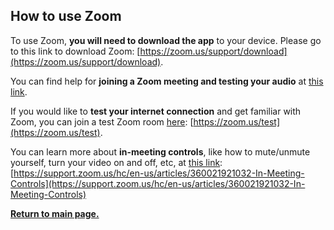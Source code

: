 ## How to use Zoom

To use Zoom, **you will need to download the app** to your device. Please go to this link to download Zoom: [https://zoom.us/support/download](https://zoom.us/support/download).

You can find help for **joining a Zoom meeting and testing your audio** at [this link](https://support.zoom.us/hc/en-us/articles/201362193-How-Do-I-Join-A-Meeting-).

If you would like to **test your internet connection** and get familiar with Zoom, you can join a test Zoom room [here](https://zoom.us/test): [https://zoom.us/test](https://zoom.us/test). 

You can learn more about **in-meeting controls**, like how to mute/unmute yourself, turn your video on and off, etc, at [this link](https://support.zoom.us/hc/en-us/articles/360021921032-In-Meeting-Controls): [https://support.zoom.us/hc/en-us/articles/360021921032-In-Meeting-Controls](https://support.zoom.us/hc/en-us/articles/360021921032-In-Meeting-Controls)


**[Return to main page.](./)**
